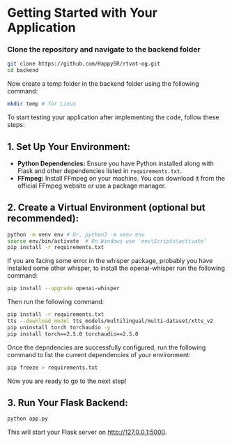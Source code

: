 # Getting Started with Your Application

### Clone the repository and navigate to the backend folder

```bash
git clone https://github.com/HappySR/rtvat-og.git
cd backend
```

Now create a temp folder in the backend folder using the following command:

```bash
mkdir temp # for Linux
```

To start testing your application after implementing the code, follow these steps:

## 1. Set Up Your Environment:

* **Python Dependencies:** Ensure you have Python installed along with Flask and other dependencies listed in `requirements.txt`.
* **FFmpeg:** Install FFmpeg on your machine. You can download it from the official FFmpeg website or use a package manager.

## 2. Create a Virtual Environment (optional but recommended):

```bash
python -m venv env # Or, python3 -m venv env
source env/bin/activate  # On Windows use 'env\Scripts\activate'
pip install -r requirements.txt
```

If you are facing some error in the whisper package, probably you have installed some other whisper, to install the openai-whisper run the following command:

```bash
pip install --upgrade openai-whisper
```

Then run the following command:

```bash
pip install -r requirements.txt
tts --download_model tts_models/multilingual/multi-dataset/xtts_v2
pip uninstall torch torchaudio -y
pip install torch==2.5.0 torchaudio==2.5.0
```

Once the depndencies are successfully configured, run the following command to list the current dependencies of your environment:

```bash
pip freeze > requirements.txt
```

Now you are ready to go to the next step!

## 3. Run Your Flask Backend:

```bash
python app.py
```
This will start your Flask server on http://127.0.0.1:5000.
